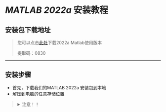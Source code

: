 # _MATLAB 2022a_ 安装教程

## 安装包下载地址

> 您可以点击[此处](https://pan.baidu.com/s/17mImmh1VYpqOMJlLhmANpg)下载2022a Matlab使用版本
> 
> 提取码：0830

---------------------

## 安装步骤

- 首先，下载我们的MATLAB 2022a 安装包到本地
- 解压到电脑的任意存储位置
><details>
><summary>注意！！</summary>
>由于MATLAB软件功能强大，且附带很多工具箱，其解压后文件夹大小约有21G左右，安装完成所占用的空间大小约为34G左右，
>
>因此，在选择安装位置时，务必要给其充足的空间以保证在后期我们能正常使用它
></details>
